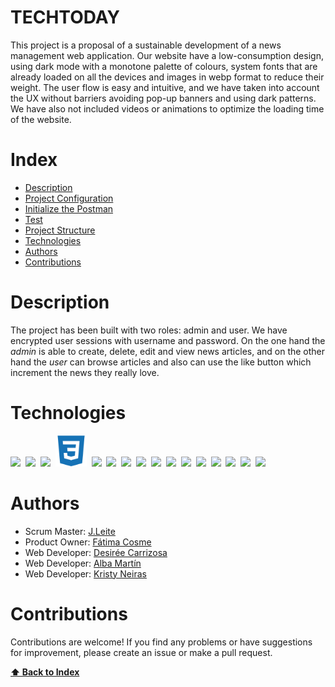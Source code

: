 # TECHTODAY 
This project is a proposal of a sustainable development of a news management web application. Our website have a low-consumption design, using dark mode with a monotone palette of colours, system fonts that are already loaded on all the devices and images in webp format to reduce their weight. The user flow is easy and intuitive, and we have taken into account the UX without barriers avoiding pop-up banners and using dark patterns. We have also not included videos or animations to optimize the loading time of the website.

# Index

+ [Description](#description)
+ [Project Configuration](#project-configuration)
+ [Initialize the Postman](#initialize-the-postman)
+ [Test](#test)
+ [Project Structure ](#project-structure)
+ [Technologies](#technologies)
+ [Authors](#authors)
+ [Contributions](#contributions)

# Description
The project has been built with two roles: admin and user. We have encrypted user sessions with username and password. On the one hand the *admin* is able to create, delete, edit and view news articles, and on the other hand the *user* can browse articles and also can use the like button which increment the news they really love.

# Technologies
<img width="50" src="https://cdn.worldvectorlogo.com/logos/trello.svg">&nbsp;
<img width="33" src="https://upload.wikimedia.org/wikipedia/commons/thumb/3/33/Figma-logo.svg/1667px-Figma-logo.svg.png">&nbsp;
<img width="50" src="https://cdn.worldvectorlogo.com/logos/html-1.svg" >&nbsp;
<img width="50" src="https://github.com/devicons/devicon/blob/master/icons/css3/css3-plain.svg" >&nbsp;
<img width="50" src="https://user-images.githubusercontent.com/25181517/183896128-ec99105a-ec1a-4d85-b08b-1aa1620b2046.png" >&nbsp;
<img width="50" src="https://user-images.githubusercontent.com/25181517/117447155-6a868a00-af3d-11eb-9cfe-245df15c9f3f.png" >&nbsp;
<img width="50" src="https://upload.wikimedia.org/wikipedia/commons/9/91/Octicons-mark-github.svg">&nbsp;
<img width="50" src="https://user-images.githubusercontent.com/25181517/192108891-d86b6220-e232-423a-bf5f-90903e6887c3.png">&nbsp;
<img width="50" src="https://user-images.githubusercontent.com/25181517/192109061-e138ca71-337c-4019-8d42-4792fdaa7128.png">&nbsp;
<img width="50" src="https://media.licdn.com/dms/image/C560BAQHQH8_cFFK_3A/company-logo_200_200/0/1630606810347/drawsql_logo?e=2147483647&v=beta&t=aWOh8DYdF-g2BWxZPlX4b3vXC2Omo0TOSxqO0JHKvws">&nbsp;
<img width="50" src="https://user-images.githubusercontent.com/25181517/121401671-49102800-c959-11eb-9f6f-74d49a5e1774.png">&nbsp;
<img width="50" src="https://user-images.githubusercontent.com/25181517/187955005-f4ca6f1a-e727-497b-b81b-93fb9726268e.png">&nbsp;
<img width="50" src="https://user-images.githubusercontent.com/25181517/183859966-a3462d8d-1bc7-4880-b353-e2cbed900ed6.png">&nbsp;
<img width="50" src="https://cdn.worldvectorlogo.com/logos/nodemon.svg">&nbsp;
<img width="50" src="https://express-validator.github.io/img/logo.svg">&nbsp;
<img width="50" src="https://static-00.iconduck.com/assets.00/sequelize-original-icon-885x1024-r8dswyvj.png">&nbsp;


# Authors
 - Scrum Master: [J.Leite](https://github.com/leiteway)
 - Product Owner: [Fátima Cosme](https://github.com/pointfs)
 - Web Developer: [Desirée Carrizosa](https://github.com/DesireeCSilva)
 - Web Developer: [Alba Martín](https://github.com/albamartinmz)
 - Web Developer: [Kristy Neiras](https://github.com/krisneiras)


# Contributions
Contributions are welcome! If you find any problems or have suggestions for improvement, please create an issue or make a pull request.
   
**[⬆️ Back to Index](#index)**

